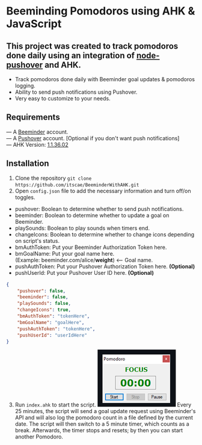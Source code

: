# Beeminding Pomodoros using AHK & JavaScript
## This project was created to track pomodoros done daily using an integration of [node-pushover](https://github.com/SamDecrock/node-pushover) and AHK.

* Track pomodoros done daily with Beeminder goal updates & pomodoros logging.
* Ability to send push notifications using Pushover.
* Very easy to customize to your needs.

## Requirements
— A [Beeminder](https://www.beeminder.com/) account.
<br>— A [Pushover](https://pushover.net/) account. [Optional if you don't want push notifications]
<br>— AHK Version: [1.1.36.02](https://github.com/AutoHotkey/AutoHotkey/releases/tag/v1.1.36.02/AutoHotkey/AutoHotkey/releases/download/v1.1.36.02/AutoHotkey_1.1.36.02_setup.exe)


## Installation
1) Clone the repository `git clone https://github.com/itscae/BeeminderWithAHK.git`
2) Open `config.json` file to add the necessary information and turn off/on toggles.
- pushover: Boolean to determine whether to send push notifications.
- beeminder: Boolean to determine whether to update a goal on Beeminder.
- playSounds: Boolean to play sounds when timers end.
- changeIcons: Boolean to determine whether to change icons depending on script's status.
- bmAuthToken: Put your Beeminder Authorization Token here.
- bmGoalName: Put your goal name here. <br>(Example: beeminder.com/alice/**weight**) <-- Goal name.
- pushAuthToken: Put your Pushover Authorization Token here. **(Optional)**
- pushUserId: Put your Pushover User ID here. **(Optional)**
```json
{
    "pushover": false,
    "beeminder": false,
    "playSounds": false,
    "changeIcons": true,
    "bmAuthToken": "tokenHere",
    "bmGoalName": "goalHere",
    "pushAuthToken": "tokenHere",
    "pushUserId": "userIdHere"
}
```
3) Run `index.ahk` to start the script.
![Image of the GUI](gui.png)
Every 25 minutes, the script will send a goal update request using Beeminder's API and will also log the pomodoro count in a file defined by the current date. The script will then switch to a 5 minute timer, which counts as a break. Afterwards, the timer stops and resets; by then you can start another Pomodoro.

